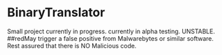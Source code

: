 # BinaryTranslator
Small project currently in progress. currently in alpha testing. UNSTABLE.
##redMay trigger a false positive from Malwarebytes or similar software. Rest assured that there is NO Malicious code.
